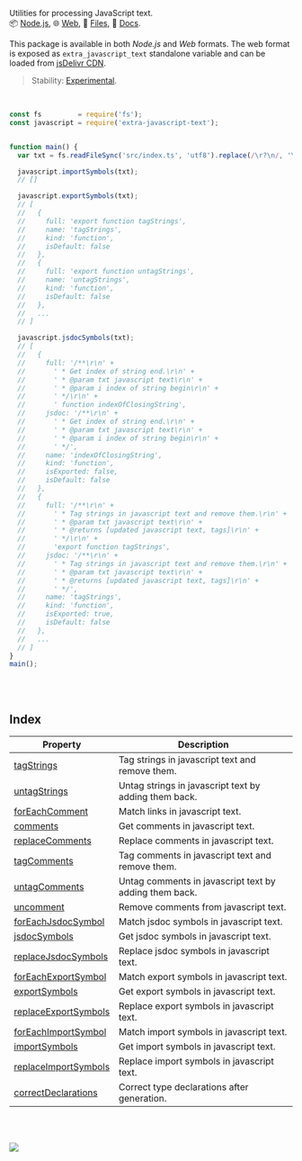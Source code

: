 Utilities for processing JavaScript text.<br>
📦 [Node.js](https://www.npmjs.com/package/extra-javascript-text),
🌐 [Web](https://www.npmjs.com/package/extra-javascript-text.web),
📜 [Files](https://unpkg.com/extra-javascript-text/),
📰 [Docs](https://nodef.github.io/extra-javascript-text/).

This package is available in both *Node.js* and *Web* formats. The web format
is exposed as `extra_javascript_text` standalone variable and can be loaded from
[jsDelivr CDN].

> Stability: [Experimental](https://www.youtube.com/watch?v=L1j93RnIxEo).

[jsDelivr CDN]: https://cdn.jsdelivr.net/npm/extra-javascript-text.web/index.js

<br>

```javascript
const fs         = require('fs');
const javascript = require('extra-javascript-text');


function main() {
  var txt = fs.readFileSync('src/index.ts', 'utf8').replace(/\r?\n/, '\n');

  javascript.importSymbols(txt);
  // []

  javascript.exportSymbols(txt);
  // [
  //   {
  //     full: 'export function tagStrings',
  //     name: 'tagStrings',
  //     kind: 'function',
  //     isDefault: false
  //   },
  //   {
  //     full: 'export function untagStrings',
  //     name: 'untagStrings',
  //     kind: 'function',
  //     isDefault: false
  //   },
  //   ...
  // ]

  javascript.jsdocSymbols(txt);
  // [
  //   {
  //     full: '/**\r\n' +
  //       ' * Get index of string end.\r\n' +
  //       ' * @param txt javascript text\r\n' +
  //       ' * @param i index of string begin\r\n' +
  //       ' */\r\n' +
  //       ' function indexOfClosingString',
  //     jsdoc: '/**\r\n' +
  //       ' * Get index of string end.\r\n' +
  //       ' * @param txt javascript text\r\n' +
  //       ' * @param i index of string begin\r\n' +
  //       ' */',
  //     name: 'indexOfClosingString',
  //     kind: 'function',
  //     isExported: false,
  //     isDefault: false
  //   },
  //   {
  //     full: '/**\r\n' +
  //       ' * Tag strings in javascript text and remove them.\r\n' +
  //       ' * @param txt javascript text\r\n' +
  //       ' * @returns [updated javascript text, tags]\r\n' +
  //       ' */\r\n' +
  //       'export function tagStrings',
  //     jsdoc: '/**\r\n' +
  //       ' * Tag strings in javascript text and remove them.\r\n' +
  //       ' * @param txt javascript text\r\n' +
  //       ' * @returns [updated javascript text, tags]\r\n' +
  //       ' */',
  //     name: 'tagStrings',
  //     kind: 'function',
  //     isExported: true,
  //     isDefault: false
  //   },
  //   ...
  // ]
}
main();
```

<br>
<br>


## Index

| Property | Description |
|  ----  |  ----  |
| [tagStrings] | Tag strings in javascript text and remove them. |
| [untagStrings] | Untag strings in javascript text by adding them back. |
| [forEachComment] | Match links in javascript text. |
| [comments] | Get comments in javascript text. |
| [replaceComments] | Replace comments in javascript text. |
| [tagComments] | Tag comments in javascript text and remove them. |
| [untagComments] | Untag comments in javascript text by adding them back. |
| [uncomment] | Remove comments from javascript text. |
| [forEachJsdocSymbol] | Match jsdoc symbols in javascript text. |
| [jsdocSymbols] | Get jsdoc symbols in javascript text. |
| [replaceJsdocSymbols] | Replace jsdoc symbols in javascript text. |
| [forEachExportSymbol] | Match export symbols in javascript text. |
| [exportSymbols] | Get export symbols in javascript text. |
| [replaceExportSymbols] | Replace export symbols in javascript text. |
| [forEachImportSymbol] | Match import symbols in javascript text. |
| [importSymbols] | Get import symbols in javascript text. |
| [replaceImportSymbols] | Replace import symbols in javascript text. |
| [correctDeclarations] | Correct type declarations after generation. |

<br>
<br>

[![](https://img.youtube.com/vi/rJYcZX8na_Q/maxresdefault.jpg)](https://www.youtube.com/watch?v=rJYcZX8na_Q)

[tagStrings]: https://nodef.github.io/extra-javascript-text/modules.html#tagStrings
[untagStrings]: https://nodef.github.io/extra-javascript-text/modules.html#untagStrings
[forEachComment]: https://nodef.github.io/extra-javascript-text/modules.html#forEachComment
[comments]: https://nodef.github.io/extra-javascript-text/modules.html#comments
[replaceComments]: https://nodef.github.io/extra-javascript-text/modules.html#replaceComments
[tagComments]: https://nodef.github.io/extra-javascript-text/modules.html#tagComments
[untagComments]: https://nodef.github.io/extra-javascript-text/modules.html#untagComments
[uncomment]: https://nodef.github.io/extra-javascript-text/modules.html#uncomment
[forEachJsdocSymbol]: https://nodef.github.io/extra-javascript-text/modules.html#forEachJsdocSymbol
[jsdocSymbols]: https://nodef.github.io/extra-javascript-text/modules.html#jsdocSymbols
[replaceJsdocSymbols]: https://nodef.github.io/extra-javascript-text/modules.html#replaceJsdocSymbols
[forEachExportSymbol]: https://nodef.github.io/extra-javascript-text/modules.html#forEachExportSymbol
[exportSymbols]: https://nodef.github.io/extra-javascript-text/modules.html#exportSymbols
[replaceExportSymbols]: https://nodef.github.io/extra-javascript-text/modules.html#replaceExportSymbols
[forEachImportSymbol]: https://nodef.github.io/extra-javascript-text/modules.html#forEachImportSymbol
[importSymbols]: https://nodef.github.io/extra-javascript-text/modules.html#importSymbols
[replaceImportSymbols]: https://nodef.github.io/extra-javascript-text/modules.html#replaceImportSymbols
[correctDeclarations]: https://nodef.github.io/extra-javascript-text/modules.html#correctDeclarations
